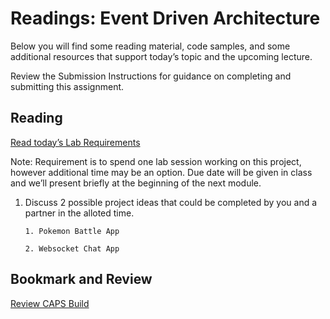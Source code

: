 Readings: Event Driven Architecture
===================================

Below you will find some reading material, code samples, and some additional resources that support today’s topic and the upcoming lecture.

Review the Submission Instructions for guidance on completing and submitting this assignment.

Reading
-------

[Read today’s Lab Requirements](https://codefellows.github.io/code-401-javascript-guide/curriculum/class-14/lab/)

Note: Requirement is to spend one lab session working on this project, however additional time may be an option. Due date will be given in class and we’ll present briefly at the beginning of the next module.

1.  Discuss 2 possible project ideas that could be completed by you and a partner in the alloted time.

    ```
    1. Pokemon Battle App

    2. Websocket Chat App
    ```
Bookmark and Review
-------------------

[Review CAPS Build](https://codefellows.github.io/code-401-javascript-guide/curriculum/apps-and-libraries/caps/)

